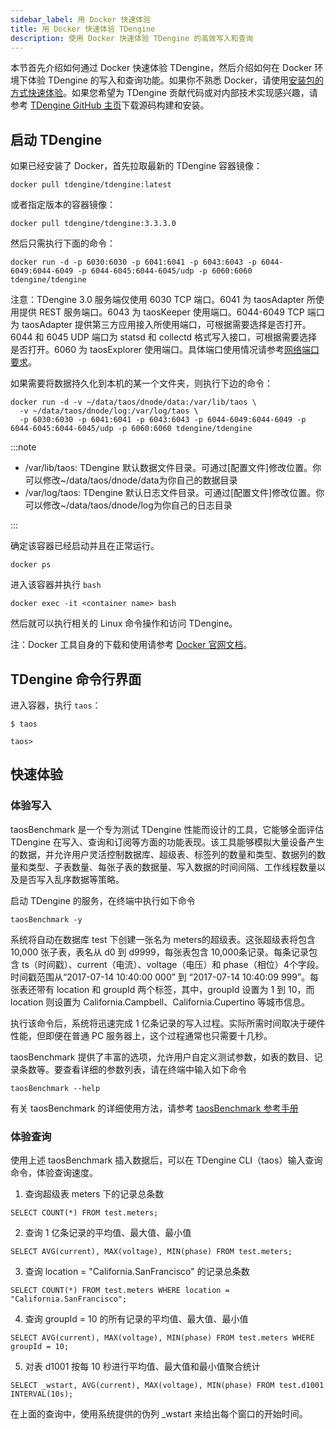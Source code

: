 ```yaml
---
sidebar_label: 用 Docker 快速体验
title: 用 Docker 快速体验 TDengine
description: 使用 Docker 快速体验 TDengine 的高效写入和查询
---
```


本节首先介绍如何通过 Docker 快速体验 TDengine，然后介绍如何在 Docker 环境下体验 TDengine 的写入和查询功能。如果你不熟悉 Docker，请使用[安装包的方式快速体验](../../get-started/package/)。如果您希望为 TDengine 贡献代码或对内部技术实现感兴趣，请参考 [TDengine GitHub 主页](https://github.com/taosdata/TDengine)下载源码构建和安装。

## 启动 TDengine

如果已经安装了 Docker，首先拉取最新的 TDengine 容器镜像：


```shell
docker pull tdengine/tdengine:latest
```

或者指定版本的容器镜像：

```shell
docker pull tdengine/tdengine:3.3.3.0
```

然后只需执行下面的命令：

```shell
docker run -d -p 6030:6030 -p 6041:6041 -p 6043:6043 -p 6044-6049:6044-6049 -p 6044-6045:6044-6045/udp -p 6060:6060 tdengine/tdengine
```

注意：TDengine 3.0 服务端仅使用 6030 TCP 端口。6041 为 taosAdapter 所使用提供 REST 服务端口。6043 为 taosKeeper 使用端口。6044-6049 TCP 端口为 taosAdapter 提供第三方应用接入所使用端口，可根据需要选择是否打开。
6044 和 6045 UDP 端口为 statsd 和 collectd 格式写入接口，可根据需要选择是否打开。6060 为 taosExplorer 使用端口。具体端口使用情况请参考[网络端口要求](../../operation/planning#网络端口要求)。

如果需要将数据持久化到本机的某一个文件夹，则执行下边的命令：

```shell
docker run -d -v ~/data/taos/dnode/data:/var/lib/taos \
  -v ~/data/taos/dnode/log:/var/log/taos \
  -p 6030:6030 -p 6041:6041 -p 6043:6043 -p 6044-6049:6044-6049 -p 6044-6045:6044-6045/udp -p 6060:6060 tdengine/tdengine
```

:::note

- /var/lib/taos: TDengine 默认数据文件目录。可通过[配置文件]修改位置。你可以修改~/data/taos/dnode/data为你自己的数据目录
- /var/log/taos: TDengine 默认日志文件目录。可通过[配置文件]修改位置。你可以修改~/data/taos/dnode/log为你自己的日志目录
  
:::

确定该容器已经启动并且在正常运行。

```shell
docker ps
```

进入该容器并执行 `bash`

```shell
docker exec -it <container name> bash
```

然后就可以执行相关的 Linux 命令操作和访问 TDengine。

注：Docker 工具自身的下载和使用请参考 [Docker 官网文档](https://docs.docker.com/get-docker/)。

## TDengine 命令行界面

进入容器，执行 `taos`：

```
$ taos

taos>
```

## 快速体验

### 体验写入

taosBenchmark 是一个专为测试 TDengine 性能而设计的工具，它能够全面评估TDengine 在写入、查询和订阅等方面的功能表现。该工具能够模拟大量设备产生的数据，并允许用户灵活控制数据库、超级表、标签列的数量和类型、数据列的数量和类型、子表数量、每张子表的数据量、写入数据的时间间隔、工作线程数量以及是否写入乱序数据等策略。

启动 TDengine 的服务，在终端中执行如下命令

```shell
taosBenchmark -y
```

系统将自动在数据库 test 下创建一张名为 meters的超级表。这张超级表将包含 10,000 张子表，表名从 d0 到 d9999，每张表包含 10,000条记录。每条记录包含 ts（时间戳）、current（电流）、voltage（电压）和 phase（相位）4个字段。时间戳范围从“2017-07-14 10:40:00 000” 到 “2017-07-14 10:40:09 999”。每张表还带有 location 和 groupId 两个标签，其中，groupId 设置为 1 到 10，而 location 则设置为 California.Campbell、California.Cupertino 等城市信息。

执行该命令后，系统将迅速完成 1 亿条记录的写入过程。实际所需时间取决于硬件性能，但即便在普通 PC 服务器上，这个过程通常也只需要十几秒。

taosBenchmark 提供了丰富的选项，允许用户自定义测试参数，如表的数目、记录条数等。要查看详细的参数列表，请在终端中输入如下命令
```shell
taosBenchmark --help
```

有关 taosBenchmark 的详细使用方法，请参考 [taosBenchmark 参考手册](../../reference/tools/taosbenchmark)

### 体验查询

使用上述 taosBenchmark 插入数据后，可以在 TDengine CLI（taos）输入查询命令，体验查询速度。

1. 查询超级表 meters 下的记录总条数
```shell
SELECT COUNT(*) FROM test.meters;
```

2. 查询 1 亿条记录的平均值、最大值、最小值
```shell
SELECT AVG(current), MAX(voltage), MIN(phase) FROM test.meters;
```

3. 查询 location = "California.SanFrancisco" 的记录总条数
```shell
SELECT COUNT(*) FROM test.meters WHERE location = "California.SanFrancisco";
```

4. 查询 groupId = 10 的所有记录的平均值、最大值、最小值
```shell
SELECT AVG(current), MAX(voltage), MIN(phase) FROM test.meters WHERE groupId = 10;
```

5. 对表 d1001 按每 10 秒进行平均值、最大值和最小值聚合统计
```shell
SELECT _wstart, AVG(current), MAX(voltage), MIN(phase) FROM test.d1001 INTERVAL(10s);
```

在上面的查询中，使用系统提供的伪列 _wstart 来给出每个窗口的开始时间。
